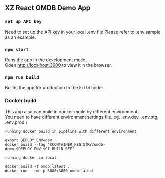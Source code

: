 ## XZ React OMDB Demo App

### `set up API key`

Need to set up the API key in your local .env file
Please refer to .env.sample as an example.

### `npm start`

Runs the app in the development mode. \
Open [http://localhost:3000](http://localhost:3000) to view it in the browser.

### `npm run build`

Builds the app for production to the `build` folder.

### Docker build

This app also can build in docker mode by different environment.\
You need to have different environment settings file. eg. .env.dev, .env.stg, .env.prod \

`running docker build in pipeline with different environment`

```
export DEPLOY_ENV=dev
docker build --tag "$CONTAINER_REGISTRY/omdb-demo-$DEPLOY_ENV:$CI_BUILD_REF"
```

`running docker in local`

```
docker build -t omdb:latest .
docker run --rm -p 3000:3000 omdb:latest
```
